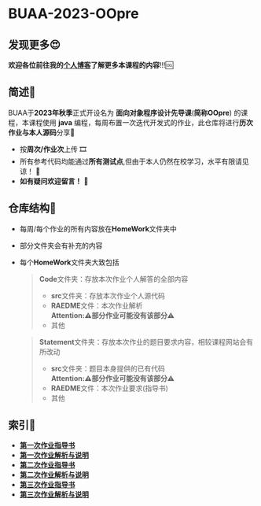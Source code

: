 # BUAA-2023-OOpre
## 发现更多😍
**欢迎各位前往我的[**个人博客**](https://mossdream.github.io)了解更多本课程的内容**!!!🆒

## 简述📝  
BUAA于**2023年秋季**正式开设名为 **面向对象程序设计先导课**(**简称OOpre**) 的课程，本课程使用 **java** 编程，每周布置一次迭代开发式的作业，此仓库将进行**历次作业与本人源码**分享🎁  
* 按**周次/作业次**上传  🎞
* 所有参考代码均能通过**所有测试点**,但由于本人仍然在校学习，水平有限请见谅！  🎇
* **如有疑问欢迎留言！**  🥳

## 仓库结构🔧
* 每周/每个作业的所有内容放在**HomeWork**文件夹中  
* 部分文件夹会有补充的内容

* 每个**HomeWork**文件夹大致包括
  
  > **Code**文件夹：存放本次作业个人解答的全部内容  
  > * **src**文件夹：存放本次作业个人源代码
  > * **RAEDME**文件：本次作业解析  
  > **Attention:⚠部分作业可能没有该部分⚠**    
  > * 其他


  > **Statement**文件夹：存放本次作业的题目要求内容，相较课程网站会有所改动
  > * **src**文件夹：题目本身提供的已有代码  
  > **Attention:⚠部分作业可能没有该部分⚠**
  > * **RAEDME**文件：本次作业要求(指导书)    
  > * 其他  

## 索引🧾
* **[第一次作业指导书](https://github.com/MossDream/BUAA-2023-OOpre/blob/main/HomeWork1/Statement/README.md)**  
* **[第一次作业解析与说明](https://github.com/MossDream/BUAA-2023-OOpre/blob/main/HomeWork1/Code/README.md)** 
* **[第二次作业指导书](https://github.com/MossDream/BUAA-2023-OOpre/blob/main/HomeWork2/Statement/README.md)**  
* **[第二次作业解析与说明](https://github.com/MossDream/BUAA-2023-OOpre/blob/main/HomeWork2/Code/README.md)** 
* **[第三次作业指导书](https://github.com/MossDream/BUAA-2023-OOpre/blob/main/HomeWork3/Statement/README.md)**  
* **[第三次作业解析与说明](https://github.com/MossDream/BUAA-2023-OOpre/blob/main/HomeWork3/Code/README.md)**  
